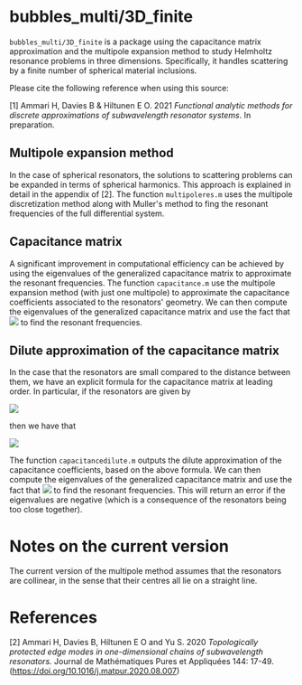 # bubbles_multi/3D_finite

`bubbles_multi/3D_finite` is a package using the capacitance matrix approximation and the multipole expansion method to study Helmholtz resonance problems in three dimensions. Specifically, it handles scattering by a finite number of spherical material inclusions.

Please cite the following reference when using this source:

[1] Ammari H, Davies B & Hiltunen E O. 2021 *Functional analytic methods for discrete approximations of subwavelength resonator systems*. In preparation.

## Multipole expansion method

In the case of spherical resonators, the solutions to scattering problems can be expanded in terms of spherical harmonics. This approach is explained in detail in the appendix of [2]. The function `multipoleres.m` uses the multipole discretization method along with Muller's method to fing the resonant frequencies of the full differential system.

## Capacitance matrix

A significant improvement in computational efficiency can be achieved by using the eigenvalues of the generalized capacitance matrix to approximate the resonant frequencies. The function `capacitance.m` use the multipole expansion method (with just one multipole) to approximate the capacitance coefficients associated to the resonators' geometry. We can then compute the eigenvalues of the generalized capacitance matrix and use the fact that <img src="https://latex.codecogs.com/svg.latex?\omega_j=\sqrt{\lambda_j}+O(\delta)"> to find the resonant frequencies.

## Dilute approximation of the capacitance matrix

In the case that the resonators are small compared to the distance between them, we have an explicit formula for the capacitance matrix at leading order. In particular, if the resonators are given by

<img src="https://latex.codecogs.com/svg.latex?\large&space;D=\bigcup_{j=1}^N \left(\epsilon B + z_j\right),">

then we have that

<img src="https://latex.codecogs.com/svg.latex?\large&space;C_{ij}%20=%20\begin{cases}\epsilon\mathrm{Cap}_B%20+%20O(\epsilon^3),%20&\quad%20i=j,\\-\epsilon^2%20\frac{(\mathrm{Cap}_B)^2}{4\pi%20|z_i-z_j|}%20+%20O(\epsilon^3),%20&\quad%20i\neq%20j.\end{cases}">

The function `capacitancedilute.m` outputs the dilute approximation of the capacitance coefficients, based on the above formula. We can then compute the eigenvalues of the generalized capacitance matrix and use the fact that <img src="https://latex.codecogs.com/svg.latex?\omega_j=\sqrt{\lambda_j}+O(\delta)"> to find the resonant frequencies. This will return an error if the eigenvalues are negative (which is a consequence of the resonators being too close together).

# Notes on the current version

The current version of the multipole method assumes that the resonators are collinear, in the sense that their centres all lie on a straight line.

# References

[2] Ammari H, Davies B, Hiltunen E O and Yu S. 2020 *Topologically protected edge modes in one-dimensional chains of subwavelength resonators.* Journal de Mathématiques Pures et Appliquées 144: 17-49. (https://doi.org/10.1016/j.matpur.2020.08.007)
